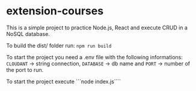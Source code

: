 # extension-courses
This is a simple project to practice Node.js, React and execute CRUD in a NoSQL database. 

To build the dist/ folder run: ```npm run build```

To start the project you need a .env file with the following informations:
```CLOUDANT``` -> string connection, 
```DATABASE``` -> db name and
```PORT```     -> number of the port to run.

To start the project execute ```node index.js````

